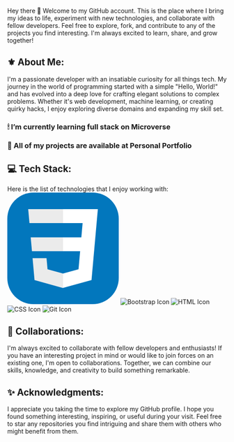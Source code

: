 Hey there 👋 Welcome to my GitHub account. This is the place where I bring my ideas to life, experiment with new technologies, and collaborate with fellow developers. Feel free to explore, fork, and contribute to any of the projects you find interesting. I'm always excited to learn, share, and grow together!

## ⚜ About Me:
I'm a passionate developer with an insatiable curiosity for all things tech. My journey in the world of programming started with a simple "Hello, World!" and has evolved into a deep love for crafting elegant solutions to complex problems. Whether it's web development, machine learning, or creating quirky hacks, I enjoy exploring diverse domains and expanding my skill set.

### 🕯 I’m currently learning full stack on Microverse

### 📁 All of my projects are available at Personal Portfolio

## 💻 Tech Stack:
Here is the list of technologies that I enjoy working with:
<svg width="256" height="256" viewBox="0 0 256 256" fill="none" xmlns="http://www.w3.org/2000/svg">
<rect width="256" height="256" rx="60" fill="#0277BD"/>
<path d="M53.7527 102.651L56.6155 134.593H128.096V102.651H53.7527Z" fill="#EBEBEB"/>
<path d="M128.095 38H127.985H48L50.9036 69.9423H128.095V38Z" fill="#EBEBEB"/>
<path d="M128.095 218.841V185.608L127.955 185.645L92.3813 176.04L90.1072 150.564H72.821H58.0425L62.5175 200.718L127.948 218.882L128.095 218.841Z" fill="#EBEBEB"/>
<path d="M167.318 134.593L163.61 176.019L127.985 185.635V218.866L193.468 200.718L193.948 195.321L201.454 111.229L202.233 102.651L208 38H127.985V69.9423H172.994L170.088 102.651H127.985V134.593H167.318Z" fill="white"/>
</svg>
![Bootstrap Icon](path/to/bootstrap-icon.svg)
![HTML Icon](path/to/html-icon.svg)
![CSS Icon](path/to/css-icon.svg)
![Git Icon](path/to/git-icon.svg)

## 🤝 Collaborations:
I'm always excited to collaborate with fellow developers and enthusiasts! If you have an interesting project in mind or would like to join forces on an existing one, I'm open to collaborations. Together, we can combine our skills, knowledge, and creativity to build something remarkable.

## ✨ Acknowledgments:
I appreciate you taking the time to explore my GitHub profile. I hope you found something interesting, inspiring, or useful during your visit. Feel free to star any repositories you find intriguing and share them with others who might benefit from them.
